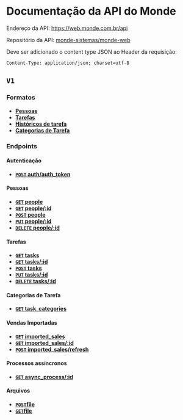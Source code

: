 # Documentação da API do Monde

Endereço da API: https://web.monde.com.br/api

Repositório da API: [monde-sistemas/monde-web](https://github.com/monde-sistemas/monde-web)

Deve ser adicionado o content type JSON ao Header da requisição:

```
Content-Type: application/json; charset=utf-8
```

## <code>V1</code>

### Formatos
- **[Pessoas](v1/full_format.md#pessoas)**
- **[Tarefas](v1/full_format.md#tarefas)**
- **[Históricos de tarefa](v1/full_format.md#histórico-de-tarefa)**
- **[Categorias de Tarefa](v1/full_format.md#categorias-de-tarefa)**

### Endpoints

#### Autenticação
- **[<code>POST</code> auth/auth_token](v1/authentication/POST_auth_token.md)**

#### Pessoas
- **[<code>GET</code> people](v1/people/GET_people.md)**
- **[<code>GET</code> people/:id](v1/people/GET_people_show.md)**
- **[<code>POST</code> people](v1/people/POST_people.md)**
- **[<code>PUT</code> people/:id](v1/people/PUT_people_edit.md)**
- **[<code>DELETE</code> people/:id](v1/people/DELETE_people.md)**


#### Tarefas
- **[<code>GET</code> tasks](v1/tasks/GET_tasks.md)**
- **[<code>GET</code> tasks/:id](v1/tasks/GET_tasks_show.md)**
- **[<code>POST</code> tasks](v1/tasks/POST_tasks.md)**
- **[<code>PUT</code> tasks/:id](v1/tasks/PUT_tasks_edit.md)**
- **[<code>DELETE</code> tasks/:id](v1/tasks/DELETE_tasks.md)**

#### Categorias de Tarefa
- **[<code>GET</code> task_categories](v1/task_categories/GET_task_categories.md)**

#### Vendas Importadas
- **[<code>GET</code> imported_sales](v1/imported_sales/GET_imported_sales.md)**
- **[<code>GET</code> imported_sales/:id](v1/imported_sales/GET_imported_sales_show.md)**
- **[<code>POST</code> imported_sales/refresh](v1/imported_sales/POST_imported_sales_refresh.md)**

#### Processos assíncronos
- **[<code>GET</code> async_process/:id](v1/async_process/GET_async_process_show.md)**

#### Arquivos
- **[<code>POST</code>file](v1/file/POST_file.md)**
- **[<code>GET</code>file](v1/file/GET_file.md)**
